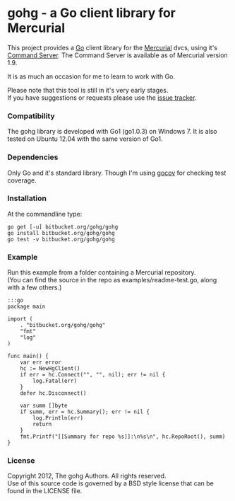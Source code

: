 # gohg - a Go client library for Mercurial

This project provides a [Go](http://golang.org) client library for the
[Mercurial](http://mercurial.selenic.com) dvcs, using it's
[Command Server](http://mercurial.selenic.com/wiki/CommandServer).
The Command Server is available as of Mercurial version 1.9.

It is as much an occasion for me to learn to work with Go.

Please note that this tool is still in it's very early stages.  
If you have suggestions or requests please use the
[issue tracker](https://bitbucket.org/gohg/gohg/issues?status=new&status=open).

### Compatibility

The gohg library is developed with Go1 (go1.0.3) on Windows 7.
It is also tested on Ubuntu 12.04 with the same version of Go1.

### Dependencies

Only Go and it's standard library. Though I'm using
[gocov](https://github.com/axw/gocov) for checking test coverage.

### Installation

At the commandline type:

    go get [-u] bitbucket.org/gohg/gohg
    go install bitbucket.org/gohg/gohg
    go test -v bitbucket.org/gohg/gohg

### Example

Run this example from a folder containing a Mercurial repository.  
(You can find the source in the repo as examples/readme-test.go,
along with a few others.)

    :::go
    package main

    import (
        . "bitbucket.org/gohg/gohg"
        "fmt"
        "log"
    )

    func main() {
        var err error
        hc := NewHgClient()
        if err = hc.Connect("", "", nil); err != nil {
            log.Fatal(err)
        }
        defer hc.Disconnect()

        var summ []byte
        if summ, err = hc.Summary(); err != nil {
            log.Println(err)
            return
        }
        fmt.Printf("[[Summary for repo %s]]:\n%s\n", hc.RepoRoot(), summ)
    }

### License

Copyright 2012, The gohg Authors. All rights reserved.  
Use of this source code is governed by a BSD style license
that can be found in the LICENSE file.
